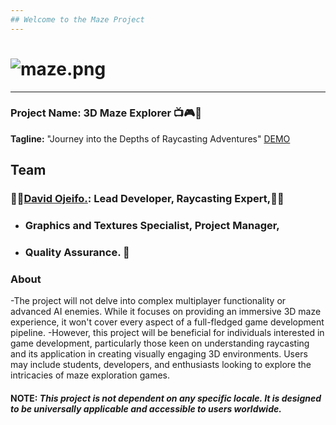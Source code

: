 ```yaml
---
## Welcome to the Maze Project
---
```


# ![maze.png](https://pbs.twimg.com/media/GBri_JNWwAAn62C?format=png&name=small)
***
### Project Name: 3D Maze Explorer :tv::video_game::dart:
**Tagline:** "Journey into the Depths of Raycasting Adventures"
[DEMO](https://x.com/king_dave0496/status/1736925344630820988?s=20)

## **Team**
### 👨‍🎓[David Ojeifo.](https://github.com/Kingvadee/alx-maze_project): Lead Developer, Raycasting Expert,👨‍💻
   - ### Graphics and Textures Specialist, Project Manager,
   - ### Quality Assurance. :floppy_disk:

### About
   -The project will not delve into complex multiplayer functionality or advanced AI enemies. While it focuses on providing an immersive 3D maze experience, it won't cover every aspect of a full-fledged game development pipeline.
   -However, this project will be beneficial for individuals interested in game development, particularly those keen on understanding raycasting and its application in creating visually engaging 3D environments. Users may include students, developers, and enthusiasts looking to explore the intricacies of maze exploration games.
#### NOTE: _This project is not dependent on any specific locale. It is designed to be universally applicable and accessible to users worldwide._

